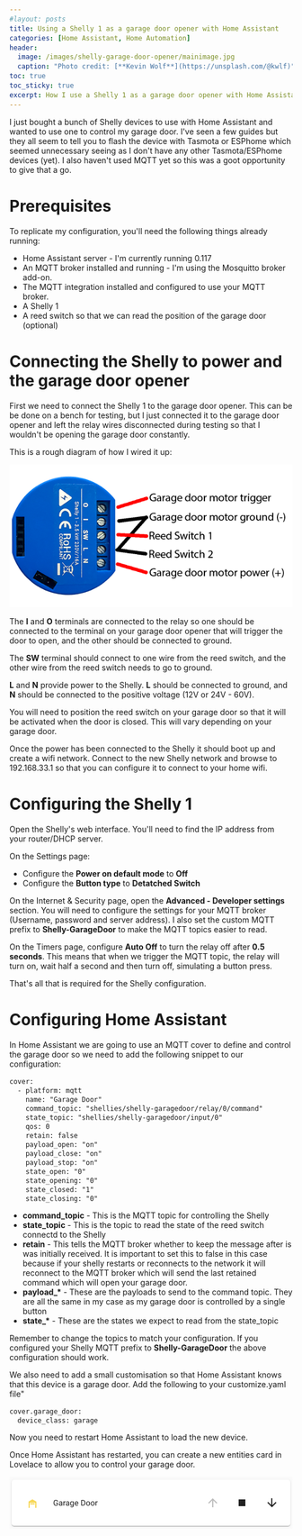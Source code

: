 ```yaml
---
#layout: posts
title: Using a Shelly 1 as a garage door opener with Home Assistant
categories: [Home Assistant, Home Automation]
header:
  image: /images/shelly-garage-door-opener/mainimage.jpg
  caption: "Photo credit: [**Kevin Wolf**](https://unsplash.com/@kwlf)"
toc: true
toc_sticky: true
excerpt: How I use a Shelly 1 as a garage door opener with Home Assistant using the stock Shelly firmware.
---
```


I just bought a bunch of Shelly devices to use with Home Assistant and wanted to use one to control my garage door.  I've seen a few guides but they all seem to tell you to flash the device with Tasmota or ESPhome which seemed unnecessary seeing as I don't have any other Tasmota/ESPhome devices (yet).  I also haven't used MQTT yet so this was a goot opportunity to give that a go.

# Prerequisites

To replicate my configuration, you'll need the following things already running:

- Home Assistant server - I'm currently running 0.117
- An MQTT broker installed and running - I'm using the Mosquitto broker add-on.
- The MQTT integration installed and configured to use your MQTT broker.
- A Shelly 1
- A reed switch so that we can read the position of the garage door (optional)

# Connecting the Shelly to power and the garage door opener

First we need to connect the Shelly 1 to the garage door opener.  This can be be done on a bench for testing, but I just connected it to the garage door opener and left the relay wires disconnected during testing so that I wouldn't be opening the garage door constantly.

This is a rough diagram of how I wired it up:

![Shelly Wiring Diagram](/images/shelly-garage-door-opener/shelly1_wiring.png)

The **I** and **O** terminals are connected to the relay so one should be connected to the terminal on your garage door opener that will trigger the door to open, and the other should be connected to ground.

The **SW** terminal should connect to one wire from the reed switch, and the other wire from the reed switch needs to go to ground.

**L** and **N** provide power to the Shelly.  **L** should be connected to ground, and **N** should be connected to the positive voltage (12V or 24V - 60V).

You will need to position the reed switch on your garage door so that it will be activated when the door is closed.  This will vary depending on your garage door.

Once the power has been connected to the Shelly it should boot up and create a wifi network.  Connect to the new Shelly network and browse to 192.168.33.1 so that you can configure it to connect to your home wifi.

# Configuring the Shelly 1

Open the Shelly's web interface.  You'll need to find the IP address from your router/DHCP server.

On the Settings page:

- Configure the **Power on default mode** to **Off**
- Configure the **Button type** to **Detatched Switch**

On the Internet & Security page, open the **Advanced - Developer settings** section.  You will need to configure the settings for your MQTT broker (Username, password and server address).  I also set the custom MQTT prefix to **Shelly-GarageDoor** to make the MQTT topics easier to read.

On the Timers page, configure **Auto Off** to turn the relay off after **0.5 seconds**.  This means that when we trigger the MQTT topic, the relay will turn on, wait half a second and then turn off, simulating a button press.

That's all that is required for the Shelly configuration.

# Configuring Home Assistant

In Home Assistant we are going to use an MQTT cover to define and control the garage door so we need to add the following snippet to our configuration:

```
cover:
  - platform: mqtt
    name: "Garage Door"
    command_topic: "shellies/shelly-garagedoor/relay/0/command"
    state_topic: "shellies/shelly-garagedoor/input/0"
    qos: 0
    retain: false
    payload_open: "on"
    payload_close: "on"
    payload_stop: "on"
    state_open: "0"
    state_opening: "0"
    state_closed: "1"
    state_closing: "0"
```

- **command_topic** - This is the MQTT topic for controlling the Shelly
- **state_topic** - This is the topic to read the state of the reed switch connectd to the Shelly
- **retain** - This tells the MQTT broker whether to keep the message after is was initially received.  It is important to set this to false in this case because if your shelly restarts or reconnects to the network it will reconnect to the MQTT broker which will send the last retained command which will open your garage door.
- **payload_\*** - These are the payloads to send to the command topic.  They are all the same in my case as my garage door is controlled by a single button
- **state_\*** - These are the states we expect to read from the state_topic

Remember to change the topics to match your configuration.  If you configured your Shelly MQTT prefix to **Shelly-GarageDoor** the above configuration should work.

We also need to add a small customisation so that Home Assistant knows that this device is a garage door.  Add the following to your customize.yaml file"
```
cover.garage_door:
  device_class: garage
```

Now you need to restart Home Assistant to load the new device.

Once Home Assistant has restarted, you can create a new entities card in Lovelace to allow you to control your garage door.

![Home Assistant Garage door control](/images/shelly-garage-door-opener/ha-garagedoor-entity.png)
